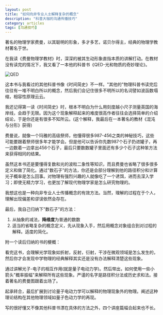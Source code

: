 ```yaml
---
layout: post
title: "如何向非专业人士解释复杂的概念"
description: "科普大咖的沟通传播技巧"
category: articles
tags: [沟通技巧]
---
```



著名的物理学家费曼，以其聪明的形象，多才多艺，诺贝尔得主，经典的物理学教材著名于世。

在我读《费曼物理学教材》时，深深的被其生动形象直指本质的讲解打动。在教材没有读完的情况下，我又看了一本他的科普书《QED-光和物质的奇妙理论》。

![QED](http://img3.douban.com/lpic/s24560282.jpg)

这本书与我看过的其他科普书像《时间简史》不一样。"其他的"物理科普书读完后往往有一堆不明白所以的概念，然后我们会记住很多不明所以的名词譬如波函数塌缩，相容性原理云云。

我还记得第一读《时间简史》时，根本不明白为什么用刻度越小尺子测量英国的海岸线，会趋于无限。因为这个现象解释起来的难度很高作者往往会选择简单的介绍结论，于是你还是有很多不知所云。(这个解释，我最后在一本著名的教材《混沌与分形》获得)

费曼说，就像一个玛雅的高级祭师，他懂得很多987-456之类的神秘技巧，这些可能要跟着祭师很多年才能学会。但是他可以告诉你先数987个石子扔进罐子，再一边数着一边拿出456个石子，最后只要数数罐子里面还有多少个石子这种笨方法来获得相同的结果。

虽然这本书还是要懂得复数和光的波粒二象性等知识，而且费曼也省略了很多很多定义和做了简化。通过"数石子"的方法，你还是会部分理解到他的路径积分和计算光子概率是怎么回事。对物理有强烈兴趣的人就像吃了一个诱饵，进而去深入学习；即使无精力学习，也更加了解现代物理学家是怎么研究物理的。

我想这也是一种向非专业人士传播概念的有效方法。当然，理解的过程在于个人，理解出现偏差和谬误依然会存在。

最后，我自己归纳下"数石子"的方法：

1. 从抽象的减法，**降维度**为普通的数数
2. 适当的省略复杂的概念定义，先从现象入手，然后用概念对象组合到对过程的解释。适度的简化。


附一个读后归纳的书的梗概：

看完这书，会理解光学现象如折射，反射，衍射，干涉在微观领域是怎么发生的，然后你才会发现中学物理的经典解释其实还是没有办法解释清楚这些现象。

通过讲解光子-电子的相互作用(就是量子电动力学)。然后带出，如何使用一些小箭头"概率振幅"来解释所有这些现象。严谨的名字是路径积分法或历史求和法。接着著名的费曼图跟着出场了。

起承转合，最后扩展到讨论量子电动力学可以解释的物理现象外的物理。阐述这种理论结构在其他物理领域如量子色动力学的再现。

写的很好懂又不像其他科普书漂在具体的方法之外，四个讲座篇幅合起来也不长。
